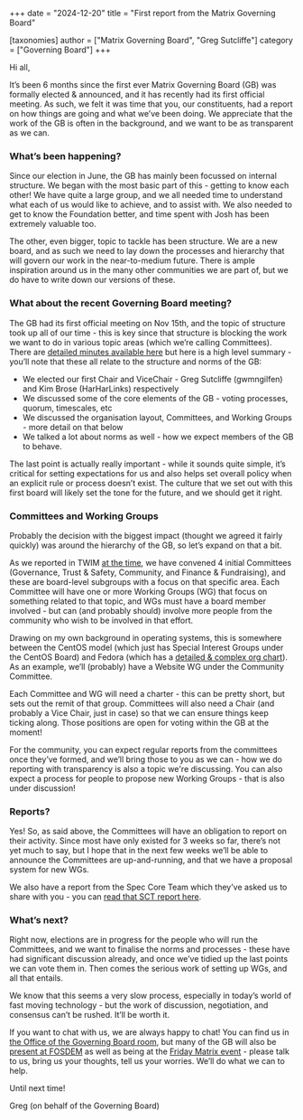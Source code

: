 +++
date = "2024-12-20"
title = "First report from the Matrix Governing Board" 

[taxonomies]
author = ["Matrix Governing Board", "Greg Sutcliffe"]
category = ["Governing Board"]
+++

Hi all,

It’s been 6 months since the first ever Matrix Governing Board (GB) was
formally elected & announced, and it has recently had its first official
meeting. As such, we felt it was time that you, our constituents, had a report
on how things are going and what we’ve been doing. We appreciate that the work
of the GB is often in the background, and we want to be as transparent as we
can.

<!-- more -->

### What’s been happening?

Since our election in June, the GB has mainly been focussed on internal
structure. We began with the most basic part of this - getting to know each
other! We have quite a large group, and we all needed time to understand what
each of us would like to achieve, and to assist with. We also needed to get to
know the Foundation better, and time spent with Josh has been extremely
valuable too.

The other, even bigger, topic to tackle has been structure. We are a new board,
and as such we need to lay down the processes and hierarchy that will govern
our work in the near-to-medium future. There is ample inspiration around us in
the many other communities we are part of, but we do have to write down our
versions of these.

### What about the recent Governing Board meeting?

The GB had its first official meeting on Nov 15th, and the topic of structure
took up all of our time - this is key since that structure is blocking the work
we want to do in various topic areas (which we’re calling Committees). There
are [detailed minutes available here](/assets/governance/governing-board/2024-11-15-meeting-minutes.pdf) but here is a high
level summary - you’ll note that these all relate to the structure and norms of
the GB:

* We elected our first Chair and ViceChair - Greg Sutcliffe (gwmngilfen) and Kim Brose (HarHarLinks) respectively
* We discussed some of the core elements of the GB - voting processes, quorum, timescales, etc
* We discussed the organisation layout, Committees, and Working Groups - more detail on that below
* We talked a lot about norms as well - how we expect members of the GB to behave.

The last point is actually really important - while it sounds quite simple,
it’s critical for setting expectations for us and also helps set overall policy
when an explicit rule or process doesn’t exist. The culture that we set out
with this first board will likely set the tone for the future, and we should
get it right.

### Committees and Working Groups

Probably the decision with the biggest impact (thought we agreed it fairly
quickly) was around the hierarchy of the GB, so let’s expand on that a bit.

As we reported in TWIM [at the
time](https://matrix.org/blog/2024/11/15/this-week-in-matrix-2024-11-15/#first-official-governing-board-meeting),
we have convened 4 initial Committees (Governance, Trust & Safety, Community,
and Finance & Fundraising), and these are board-level subgroups with a focus on
that specific area. Each Committee will have one or more Working Groups (WG)
that focus on something related to that topic, and WGs must have a board member
involved - but can (and probably should) involve more people from the community
who wish to be involved in that effort.

Drawing on my own background in operating systems, this is somewhere between
the CentOS model (which just has Special Interest Groups under the CentOS
Board) and Fedora (which has a [detailed & complex org
chart](https://fedoracom.wpenginepowered.com/wp-content/uploads/2021/05/orgchart-1024x492.png)).
As an example, we’ll (probably) have a Website WG under the Community
Committee.

Each Committee and WG will need a charter - this can be pretty short, but sets
out the remit of that group. Committees will also need a Chair (and probably a
Vice Chair, just in case) so that we can ensure things keep ticking along. Those
positions are open for voting within the GB at the moment!

For the community, you can expect regular reports from the committees once
they’ve formed, and we’ll bring those to you as we can - how we do reporting
with transparency is also a topic we're discussing. You can also expect a
process for people to propose new Working Groups - that is also under discussion!

### Reports?

Yes! So, as said above, the Committees will have an obligation to report on
their activity. Since most have only existed for 3 weeks so far, there’s not
yet much to say, but I hope that in the next few weeks we’ll be able to
announce the Committees are up-and-running, and that we have a proposal system
for new WGs.

We also have a report from the Spec Core Team which they’ve asked us to share
with you - you can [read that SCT report here](/assets/governance/governing-board/2024-11-15-spec-core-team-report.pdf).

### What’s next?

Right now, elections are in progress for the people who will run the
Committees, and we want to finalise the norms and processes - these have had
significant discussion already, and once we’ve tidied up the last points we can
vote them in. Then comes the serious work of setting up WGs, and all that
entails.

We know that this seems a very slow process, especially in today’s world of
fast moving technology - but the work of discussion, negotiation, and consensus
can’t be rushed. It’ll be worth it.

If you want to chat with us, we are always happy to chat! You can find us in
[the Office of the Governing Board
room](https://matrix.to/#/#governing-board-office:matrix.org), but many of the
GB will also be [present at
FOSDEM](https://fosdem.org/2025/schedule/event/fosdem-2025-6236-matrix-state-of-the-union/)
as well as being at the [Friday Matrix
event](https://matrix.org/blog/2024/11/matrix-fosdem-full-force/) - please talk
to us, bring us your thoughts, tell us your worries. We’ll do what we can to
help.

Until next time!

Greg (on behalf of the Governing Board)
